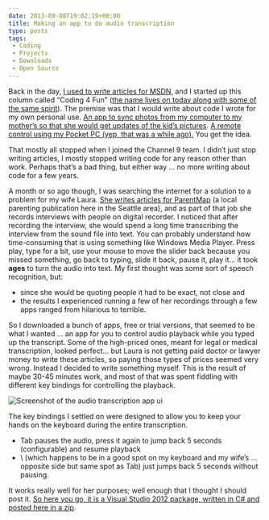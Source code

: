 ```yaml
---
date: 2013-09-08T19:02:19+00:00
title: Making an app to do audio transcription
type: posts
tags:
 - Coding
 - Projects
 - Downloads
 - Open Source
---
```

Back in the day, [I used to write articles for MSDN](https://www.duncanmackenzie.net/articles/), and I started up this column called “Coding 4 Fun” ([the name lives on today along with some of the same spirit](https://channel9.msdn.com/coding4fun)). The premise was that I would write about code I wrote for my own personal use. [An app to sync photos from my computer to my mother’s so that she would get updates of the kid’s pictures](https://msdn.microsoft.com/en-us/magazine/cc163893.aspx). [A remote control using my Pocket PC (yep, that was a while ago).](https://msdn.microsoft.com/en-us/library/ms973247.aspx) You get the idea.

That mostly all stopped when I joined the Channel 9 team. I didn’t just stop writing articles, I mostly stopped writing code for any reason other than work. Perhaps that’s a bad thing, but either way … no more writing about code for a few years.

A month or so ago though, I was searching the internet for a solution to a problem for my wife Laura. [She writes articles for ParentMap](https://www.parentmap.com/article/fears-fables-and-facts-what-parents-of-babies-and-toddler-worry-about-most-) (a local parenting publication here in the Seattle area), and as part of that job she records interviews with people on digital recorder. I noticed that after recording the interview, she would spend a long time transcribing the interview from the sound file into text. You can probably understand how time-consuming that is using something like Windows Media Player. Press play, type for a bit, use your mouse to move the slider back because you missed something, go back to typing, slide it back, pause it, play it… it took **ages** to turn the audio into text. My first thought was some sort of speech recognition, but:

  * since she would be quoting people it had to be exact, not close and
  * the results I experienced running a few of her recordings through a few apps ranged from hilarious to terrible.

So I downloaded a bunch of apps, free or trial versions, that seemed to be what I wanted … an app for you to control audio playback while you typed up the transcript. Some of the high-priced ones, meant for legal or medical transcription, looked perfect… but Laura is not getting paid doctor or lawyer money to write these articles, so paying those types of prices seemed very wrong. Instead I decided to write something myself. This is the result of maybe 30-45 minutes work, and most of that was spent fiddling with different key bindings for controlling the playback.

![Screenshot of the audio transcription app ui](/images/AudioTranscription.png)

The key bindings I settled on were designed to allow you to keep your hands on the keyboard during the entire transcription.

  * Tab pauses the audio, press it again to jump back 5 seconds (configurable) and resume playback
  * \ (which happens to be in a good spot on my keyboard and my wife’s … opposite side but same spot as Tab) just jumps back 5 seconds without pausing.

It works really well for her purposes; well enough that I thought I should post it. [So here you go, it is a Visual Studio 2012 package, written in C# and posted here in a zip](/downloads/AudioTranscription.zip).
